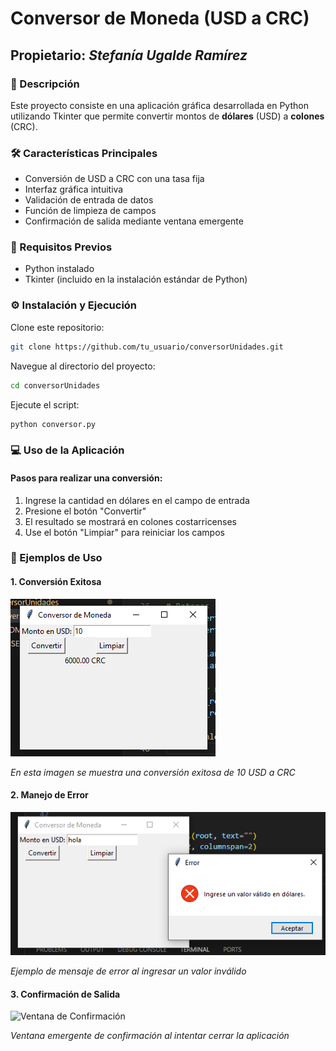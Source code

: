 # Conversor de Moneda (USD a CRC)
## Propietario: *Stefanía Ugalde Ramírez*
### 📝 Descripción
Este proyecto consiste en una aplicación gráfica desarrollada en Python utilizando Tkinter que permite convertir montos de **dólares** (USD) a **colones** (CRC). 
### 🛠️ Características Principales

- Conversión de USD a CRC con una tasa fija
- Interfaz gráfica intuitiva
- Validación de entrada de datos
- Función de limpieza de campos
- Confirmación de salida mediante ventana emergente

### 🚀 Requisitos Previos

- Python instalado
- Tkinter (incluido en la instalación estándar de Python)

### ⚙️ Instalación y Ejecución

Clone este repositorio:

```bash
git clone https://github.com/tu_usuario/conversorUnidades.git
```

Navegue al directorio del proyecto:
```bash
cd conversorUnidades
```

Ejecute el script:
```bash
python conversor.py
```
### 💻 Uso de la Aplicación
#### Pasos para realizar una conversión:

1. Ingrese la cantidad en dólares en el campo de entrada
2. Presione el botón "Convertir"
3. El resultado se mostrará en colones costarricenses
4. Use el botón "Limpiar" para reiniciar los campos

### 📸 Ejemplos de Uso
#### 1. Conversión Exitosa
![Conversión Regular](caso_válido.png)

*En esta imagen se muestra una conversión exitosa de 10 USD a CRC*

#### 2. Manejo de Error
![Error de Entrada](caso_inválido.png)

*Ejemplo de mensaje de error al ingresar un valor inválido*

#### 3. Confirmación de Salida
![Ventana de Confirmación](confirmación_de_salida.png)

*Ventana emergente de confirmación al intentar cerrar la aplicación*



